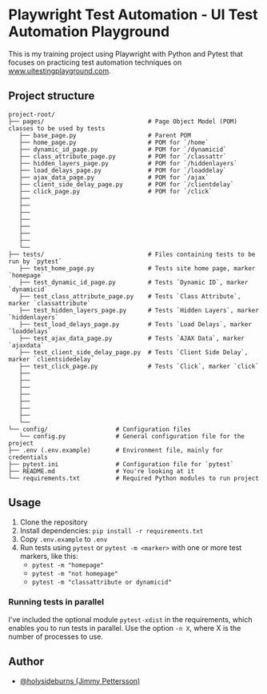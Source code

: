 
# Playwright Test Automation - UI Test Automation Playground
This is my training project using Playwright with Python and Pytest that focuses on practicing test automation techniques on www.uitestingplayground.com.

## Project structure
```
project-root/
├── pages/                             # Page Object Model (POM) classes to be used by tests
   ├── base_page.py                    # Parent POM
   ├── home_page.py                    # POM for `/home`
   ├── dynamic_id_page.py              # POM for `/dynamicid`
   ├── class_attribute_page.py         # POM for `/classattr`
   ├── hidden_layers_page.py           # POM for `/hiddenlayers`
   ├── load_delays_page.py             # POM for `/loaddelay`
   ├── ajax_data_page.py               # POM for `/ajax`
   ├── client_side_delay_page.py       # POM for `/clientdelay`
   ├── click_page.py                   # POM for `/click`
   ├── 
   ├── 
   ├── 
   ├── 
   ├── 
   ├── 
   ├── 
   └── 
├── tests/                             # Files containing tests to be run by `pytest`
   ├── test_home_page.py               # Tests site home page, marker `homepage`
   ├── test_dynamic_id_page.py         # Tests `Dynamic ID`, marker `dynamicid`
   ├── test_class_attribute_page.py    # Tests `Class Attribute`, marker `classattribute`
   ├── test_hidden_layers_page.py      # Tests `Hidden Layers`, marker `hiddenlayers`
   ├── test_load_delays_page.py        # Tests `Load Delays`, marker `loaddelays`
   ├── test_ajax_data_page.py          # Tests `AJAX Data`, marker `ajaxdata`
   ├── test_client_side_delay_page.py  # Tests `Client Side Delay`, marker `clientsidedelay`
   ├── test_click_page.py              # Tests `Click`, marker `click`
   ├── 
   ├── 
   ├── 
   ├── 
   ├── 
   ├── 
   ├── 
   └── 
└── config/                   # Configuration files
   └── config.py              # General configuration file for the project
├── .env (.env.example)       # Environment file, mainly for credentials
├── pytest.ini                # Configuration file for `pytest`
├── README.md                 # You're looking at it
└── requirements.txt          # Required Python modules to run project
```

## Usage
1. Clone the repository
2. Install dependencies: `pip install -r requirements.txt`
3. Copy `.env.example` to `.env`
4. Run tests using `pytest` or `pytest -m <marker>` with one or more test markers, like this:
      - `pytest -m "homepage"`
      - `pytest -m "not homepage"`
      - `pytest -m "classattribute or dynamicid"`

### Running tests in parallel
I've included the optional module `pytest-xdist` in the requirements, which enables you to run tests in parallel.
Use the option `-n X`, where X is the number of processes to use.

## Author
- [@holysideburns (Jimmy Pettersson)](https://github.com/holysideburns)

